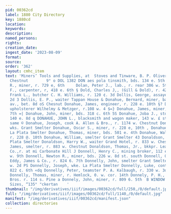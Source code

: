 ```yaml
---
pid: 00362cd
label: 1880 City Directory
key: 1880cd
location: 
keywords: 
description: 
named_persons: 
rights: 
creation_date: 
ingest_date: '2023-08-09'
format: 
source: 
order: '362'
layout: cmhc_item
text: 'Miners’ Tools and Supplies, at  Stoves and Tinware, B. P. Oliver''s, 127 E.
  Chestnut        9° o DOL 1382 DON aes pola tinsmith, bds. 134 e. 5th  Dolan, Joho
  R., miner, r. 729 e, 6th     Dolan, Peter J., lab., r. rear 306 w. 5th Dolan, M.
  F., carpenter, r, 418 e. 6th § Dold, Charles J,, (Gill & Dold), r. 423 w. 2a 3 Doll,
  Frank L., butcher C. H. Williams, r. 120 ¢. 3d Dollis, George, assayer, r. 208 w.
  2d 3 Dollis, E. P., waiter Tappan House & Donahue, Bernard, miner, bas. ws. Toledo
  av., bet. 8d oS Chesnut Donahue, James, engineer, r. 228 e. 10th §? Donahue, James,
  upholsterer Wilhelmy & Metzger, r.108 w. 4 $=} Donahue, James, miner, bds. 107 e.
  7th =| Donahue, John, miner, bds. 318 c. 6th 5S Donahue, Joba J., stonemason, bds.
  140 e. 8d q DONAHUE, JOHN L., blacksmith and wagon maker, 143 w. £ st. south, r.
  same © Donahue, Joseph, cook A. Allen & Bro., r. 1174 w. Chestnut Donahue, Michael,
  wks. Grant Smelter Donahue, Oscar S., miner, r. 228 e, 10th , Donahue, P., wks.
  La Plata Smelter Donahue, Thomas, miner, bds. 501 e. 4th Donahue, Walter J., miner,
  r. 228 @. 10th Donahue, William, smelter Grant Smelter 43 Donaldson, F., wke. La
  Plata Smelter Donaldson, Harry W., waiter Grand Hotel, r. 833 w. Chestnut 4 Donaldson,
  James, smelter, r. 883 w. Chestnut Donaldson, Thomas, Jr., bkkpr. Leadville Mining
  Co.,r. at mi Carbonate Hill J Donnell, Henry C., mining broker, 112 e. 3d, r. 122
  w. 9th Donnell, Newton R., miner, bds. 226 w. 8d st. south Donnell, O. H., lab.
  Eddy, James & Co., r. 824 6. 7th Donnelly, John, smelter Grant Smelter, bds. 504
  w. 2d PS Donnelly, Joseph, wke. La Plata Smelter Donnelly, Luke, contractor, bds.
  822 ¢. 6th «dq Donnelly, Peter, teamster P. A. Kalbaugh, r. 330 w. 3d st. sont ©
  Donnelly, Thomas, miner, r. Hemlock, 0. w. cor. 14th Donnely, P. H., blksmith Walker
  Bros. r. 114 s. Pine a Donnely, John, miner, r. 809 6. 5th  B WINDOW GLASS, all
  Sizes, “135° "ckertan    '
thumbnail: "/img/derivatives/iiif/images/00362cd/full/250,/0/default.jpg"
full: "/img/derivatives/iiif/images/00362cd/full/1140,/0/default.jpg"
manifest: "/img/derivatives/iiif/00362cd/manifest.json"
collection: directories
---
```

